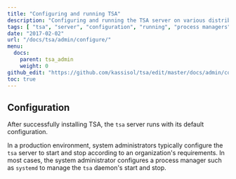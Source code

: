 ```yaml
---
title: "Configuring and running TSA"
description: "Configuring and running the TSA server on various distributions"
tags: [ "tsa", "server", "configuration", "running", "process managers" ]
date: "2017-02-02"
url: "/docs/tsa/admin/configure/"
menu:
  docs:
    parent: tsa_admin
    weight: 0
github_edit: "https://github.com/kassisol/tsa/edit/master/docs/admin/configure.md"
toc: true
---
```


## Configuration

After successfully installing TSA, the `tsa` server runs with its default
configuration.

In a production environment, system administrators typically configure the
`tsa` server to start and stop according to an organization's requirements. In most
cases, the system administrator configures a process manager such as `systemd`
to manage the `tsa` daemon's start and stop.

